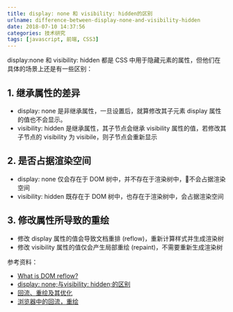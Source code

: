 ```yaml
---
title: display: none 和 visibility: hidden的区别
urlname: difference-between-display-none-and-visibility-hidden
date: 2018-07-10 14:37:56
categories: 技术研究
tags: [javascript, 前端, CSS3]
---
```


display:none 和 visibility: hidden 都是 CSS 中用于隐藏元素的属性，但他们在具体的场景上还是有一些区别：

## 1. 继承属性的差异
  - display: none 是非继承属性，一旦设置后，就算修改其子元素 display 属性的值也不会显示。
  - visibility: hidden 是继承属性，其子节点会继承 visibility 属性的值，若修改其子节点的 visibility 为 visibile，则子节点会重新显示

<!-- more -->

## 2. 是否占据渲染空间
  - display: none 仅会存在于 DOM 树中，并不存在于渲染树中，不会占据渲染空间
  - visibility: hidden 既存在于 DOM 树中，也存在于渲染树中，会占据渲染空间

## 3. 修改属性所导致的重绘
  - 修改 display 属性的值会导致文档重排 (reflow)，重新计算样式并生成渲染树
  - 修改 visibility 属性的值仅会产生局部重绘 (repaint)，不需要重新生成渲染树


参考资料：
- [What is DOM reflow?](https://stackoverflow.com/questions/27637184/what-is-dom-reflow/27637245#27637245)
- [display: none;与visibility: hidden;的区别](https://blog.csdn.net/crystal6918/article/details/77017487)
- [回流、重绘及其优化](https://juejin.im/post/5ad815df6fb9a045cb6d1fb4)
- [浏览器中的回流，重绘](https://juejin.im/post/5ae977da518825673446d92d)